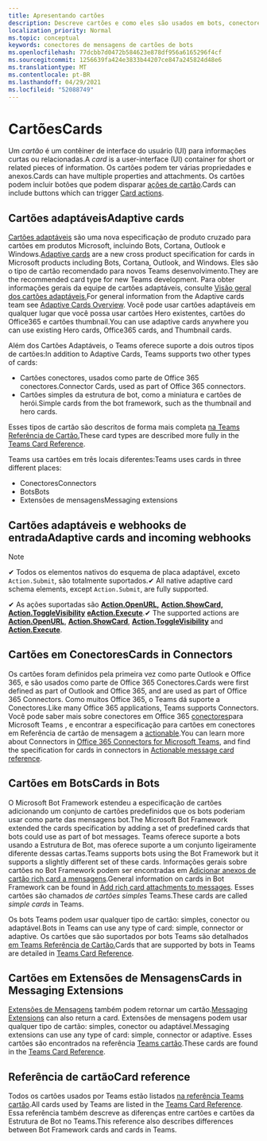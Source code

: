 ```yaml
---
title: Apresentando cartões
description: Descreve cartões e como eles são usados em bots, conectores e extensões de mensagens
localization_priority: Normal
ms.topic: conceptual
keywords: conectores de mensagens de cartões de bots
ms.openlocfilehash: 77dcbb7d0472b584623e878df956a6165296f4cf
ms.sourcegitcommit: 1256639fa424e3833b44207ce847a245824d48e6
ms.translationtype: MT
ms.contentlocale: pt-BR
ms.lasthandoff: 04/29/2021
ms.locfileid: "52088749"
---
```

# <a name="cards"></a><span data-ttu-id="e2acc-104">Cartões</span><span class="sxs-lookup"><span data-stu-id="e2acc-104">Cards</span></span>

<span data-ttu-id="e2acc-105">Um *cartão* é um contêiner de interface do usuário (UI) para informações curtas ou relacionadas.</span><span class="sxs-lookup"><span data-stu-id="e2acc-105">A *card* is a user-interface (UI) container for short or related pieces of information.</span></span> <span data-ttu-id="e2acc-106">Os cartões podem ter várias propriedades e anexos.</span><span class="sxs-lookup"><span data-stu-id="e2acc-106">Cards can have multiple properties and attachments.</span></span> <span data-ttu-id="e2acc-107">Os cartões podem incluir botões que podem disparar [ações de cartão](~/task-modules-and-cards/cards/cards-actions.md).</span><span class="sxs-lookup"><span data-stu-id="e2acc-107">Cards can include buttons which can trigger [Card actions](~/task-modules-and-cards/cards/cards-actions.md).</span></span>

## <a name="adaptive-cards"></a><span data-ttu-id="e2acc-108">Cartões adaptáveis</span><span class="sxs-lookup"><span data-stu-id="e2acc-108">Adaptive cards</span></span>

<span data-ttu-id="e2acc-109">[Cartões adaptáveis](~/task-modules-and-cards/cards/cards-reference.md#adaptive-card) são uma nova especificação de produto cruzado para cartões em produtos Microsoft, incluindo Bots, Cortana, Outlook e Windows.</span><span class="sxs-lookup"><span data-stu-id="e2acc-109">[Adaptive cards](~/task-modules-and-cards/cards/cards-reference.md#adaptive-card) are a new cross product specification for cards in Microsoft products including Bots, Cortana, Outlook, and Windows.</span></span> <span data-ttu-id="e2acc-110">Eles são o tipo de cartão recomendado para novos Teams desenvolvimento.</span><span class="sxs-lookup"><span data-stu-id="e2acc-110">They are the recommended card type for new Teams development.</span></span> <span data-ttu-id="e2acc-111">Para obter informações gerais da equipe de cartões adaptáveis, consulte [Visão geral dos cartões adaptáveis.](/adaptive-cards)</span><span class="sxs-lookup"><span data-stu-id="e2acc-111">For general information from the Adaptive cards team see [Adaptive Cards Overview](/adaptive-cards).</span></span> <span data-ttu-id="e2acc-112">Você pode usar cartões adaptáveis em qualquer lugar que você possa usar cartões Hero existentes, cartões do Office365 e cartões thumbnail.</span><span class="sxs-lookup"><span data-stu-id="e2acc-112">You can use adaptive cards anywhere you can use existing Hero cards, Office365 cards, and Thumbnail cards.</span></span>

<span data-ttu-id="e2acc-113">Além dos Cartões Adaptáveis, o Teams oferece suporte a dois outros tipos de cartões:</span><span class="sxs-lookup"><span data-stu-id="e2acc-113">In addition to Adaptive Cards, Teams supports two other types of cards:</span></span>

* <span data-ttu-id="e2acc-114">Cartões conectores, usados como parte de Office 365 conectores.</span><span class="sxs-lookup"><span data-stu-id="e2acc-114">Connector Cards, used as part of Office 365 connectors.</span></span>
* <span data-ttu-id="e2acc-115">Cartões simples da estrutura de bot, como a miniatura e cartões de herói.</span><span class="sxs-lookup"><span data-stu-id="e2acc-115">Simple cards from the bot framework, such as the thumbnail and hero cards.</span></span>

<span data-ttu-id="e2acc-116">Esses tipos de cartão são descritos de forma mais completa [na Teams Referência de Cartão.](~/task-modules-and-cards/cards/cards-reference.md)</span><span class="sxs-lookup"><span data-stu-id="e2acc-116">These card types are described more fully in the [Teams Card Reference](~/task-modules-and-cards/cards/cards-reference.md).</span></span>

<span data-ttu-id="e2acc-117">Teams usa cartões em três locais diferentes:</span><span class="sxs-lookup"><span data-stu-id="e2acc-117">Teams uses cards in three different places:</span></span>

* <span data-ttu-id="e2acc-118">Conectores</span><span class="sxs-lookup"><span data-stu-id="e2acc-118">Connectors</span></span>
* <span data-ttu-id="e2acc-119">Bots</span><span class="sxs-lookup"><span data-stu-id="e2acc-119">Bots</span></span>
* <span data-ttu-id="e2acc-120">Extensões de mensagens</span><span class="sxs-lookup"><span data-stu-id="e2acc-120">Messaging extensions</span></span>

## <a name="adaptive-cards-and-incoming-webhooks"></a><span data-ttu-id="e2acc-121">Cartões adaptáveis e webhooks de entrada</span><span class="sxs-lookup"><span data-stu-id="e2acc-121">Adaptive cards and incoming webhooks</span></span>

> [!NOTE]
>
> <span data-ttu-id="e2acc-122">✔ Todos os elementos nativos do esquema de placa adaptável, exceto `Action.Submit`, são totalmente suportados.</span><span class="sxs-lookup"><span data-stu-id="e2acc-122">✔ All native adaptive card schema elements, except `Action.Submit`, are fully supported.</span></span>
>
> <span data-ttu-id="e2acc-123">✔ As ações suportadas são [**Action.OpenURL,**](https://adaptivecards.io/explorer/Action.OpenUrl.html) [**Action.ShowCard,**](https://adaptivecards.io/explorer/Action.ShowCard.html) [**Action.ToggleVisibility**](https://adaptivecards.io/explorer/Action.ToggleVisibility.html) [**eAction.Execute**](https://docs.microsoft.com/adaptive-cards/authoring-cards/universal-action-model#actionexecute).</span><span class="sxs-lookup"><span data-stu-id="e2acc-123">✔ The supported actions are [**Action.OpenURL**](https://adaptivecards.io/explorer/Action.OpenUrl.html), [**Action.ShowCard**](https://adaptivecards.io/explorer/Action.ShowCard.html), [**Action.ToggleVisibility**](https://adaptivecards.io/explorer/Action.ToggleVisibility.html) and [**Action.Execute**](https://docs.microsoft.com/adaptive-cards/authoring-cards/universal-action-model#actionexecute).</span></span>

## <a name="cards-in-connectors"></a><span data-ttu-id="e2acc-124">Cartões em Conectores</span><span class="sxs-lookup"><span data-stu-id="e2acc-124">Cards in Connectors</span></span>

<span data-ttu-id="e2acc-125">Os cartões foram definidos pela primeira vez como parte Outlook e Office 365, e são usados como parte de Office 365 Conectores.</span><span class="sxs-lookup"><span data-stu-id="e2acc-125">Cards were first defined as part of Outlook and Office 365, and are used as part of Office 365 Connectors.</span></span> <span data-ttu-id="e2acc-126">Como muitos Office 365, o Teams dá suporte a Conectores.</span><span class="sxs-lookup"><span data-stu-id="e2acc-126">Like many Office 365 applications, Teams supports Connectors.</span></span> <span data-ttu-id="e2acc-127">Você pode saber mais sobre conectores em Office 365 [conectores](~/webhooks-and-connectors/what-are-webhooks-and-connectors.md)para Microsoft Teams , e encontrar a especificação para cartões em conectores em Referência de cartão de mensagem a [actionable](/outlook/actionable-messages/card-reference).</span><span class="sxs-lookup"><span data-stu-id="e2acc-127">You can learn more about Connectors in [Office 365 Connectors for Microsoft Teams](~/webhooks-and-connectors/what-are-webhooks-and-connectors.md), and find the specification for cards in connectors in [Actionable message card reference](/outlook/actionable-messages/card-reference).</span></span>

## <a name="cards-in-bots"></a><span data-ttu-id="e2acc-128">Cartões em Bots</span><span class="sxs-lookup"><span data-stu-id="e2acc-128">Cards in Bots</span></span>

<span data-ttu-id="e2acc-129">O Microsoft Bot Framework estendeu a especificação de cartões adicionando um conjunto de cartões predefinidos que os bots poderiam usar como parte das mensagens bot.</span><span class="sxs-lookup"><span data-stu-id="e2acc-129">The Microsoft Bot Framework extended the cards specification by adding a set of predefined cards that bots could use as part of bot messages.</span></span> <span data-ttu-id="e2acc-130">Teams oferece suporte a bots usando a Estrutura de Bot, mas oferece suporte a um conjunto ligeiramente diferente dessas cartas.</span><span class="sxs-lookup"><span data-stu-id="e2acc-130">Teams supports bots using the Bot Framework but it supports a slightly different set of these cards.</span></span> <span data-ttu-id="e2acc-131">Informações gerais sobre cartões no Bot Framework podem ser encontradas em [Adicionar anexos de cartão rich card a mensagens](/bot-framework/nodejs/bot-builder-nodejs-send-rich-cards).</span><span class="sxs-lookup"><span data-stu-id="e2acc-131">General information on cards in Bot Framework can be found in [Add rich card attachments to messages](/bot-framework/nodejs/bot-builder-nodejs-send-rich-cards).</span></span> <span data-ttu-id="e2acc-132">Esses cartões são chamados *de cartões simples* Teams.</span><span class="sxs-lookup"><span data-stu-id="e2acc-132">These cards are called *simple cards* in Teams.</span></span>

<span data-ttu-id="e2acc-133">Os bots Teams podem usar qualquer tipo de cartão: simples, conector ou adaptável.</span><span class="sxs-lookup"><span data-stu-id="e2acc-133">Bots in Teams can use any type of card: simple, connector or adaptive.</span></span> <span data-ttu-id="e2acc-134">Os cartões que são suportados por bots Teams são detalhados [em Teams Referência de Cartão.](~/task-modules-and-cards/cards/cards-reference.md)</span><span class="sxs-lookup"><span data-stu-id="e2acc-134">Cards that are supported by bots in Teams are detailed in [Teams Card Reference](~/task-modules-and-cards/cards/cards-reference.md).</span></span>  

## <a name="cards-in-messaging-extensions"></a><span data-ttu-id="e2acc-135">Cartões em Extensões de Mensagens</span><span class="sxs-lookup"><span data-stu-id="e2acc-135">Cards in Messaging Extensions</span></span>

<span data-ttu-id="e2acc-136">[Extensões de Mensagens](~/messaging-extensions/what-are-messaging-extensions.md) também podem retornar um cartão.</span><span class="sxs-lookup"><span data-stu-id="e2acc-136">[Messaging Extensions](~/messaging-extensions/what-are-messaging-extensions.md) can also return a card.</span></span> <span data-ttu-id="e2acc-137">Extensões de mensagens podem usar qualquer tipo de cartão: simples, conector ou adaptável.</span><span class="sxs-lookup"><span data-stu-id="e2acc-137">Messaging extensions can use any type of card: simple, connector or adaptive.</span></span> <span data-ttu-id="e2acc-138">Esses cartões são encontrados na referência [Teams cartão](~/task-modules-and-cards/cards/cards-reference.md).</span><span class="sxs-lookup"><span data-stu-id="e2acc-138">These cards are found in the [Teams Card Reference](~/task-modules-and-cards/cards/cards-reference.md).</span></span>

## <a name="card-reference"></a><span data-ttu-id="e2acc-139">Referência de cartão</span><span class="sxs-lookup"><span data-stu-id="e2acc-139">Card reference</span></span>

<span data-ttu-id="e2acc-140">Todos os cartões usados por Teams estão listados [na referência Teams cartão](~/task-modules-and-cards/cards/cards-reference.md).</span><span class="sxs-lookup"><span data-stu-id="e2acc-140">All cards used by Teams are listed in the [Teams Card Reference](~/task-modules-and-cards/cards/cards-reference.md).</span></span> <span data-ttu-id="e2acc-141">Essa referência também descreve as diferenças entre cartões e cartões da Estrutura de Bot no Teams.</span><span class="sxs-lookup"><span data-stu-id="e2acc-141">This reference also describes differences between Bot Framework cards and cards in Teams.</span></span>
